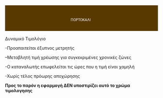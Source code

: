 ![portokali](orange.png)

Δυναμικό Τιμολόγιο

-Προαπαιτείται έξυπνος μετρητής

–Μεταβλητή τιμή χρέωσης για
συγκεκριμένες χρονικές ζώνες

-Ο καταναλωτής επωφελείται τις ώρες που η τιμή είναι χαμηλή

-Χωρίς τέλος πρόωρης αποχώρησης

**Προς το παρόν η εφαρμογή ΔΕΝ υποστιρίζει αυτό το χρώμα τιμολογησης**
